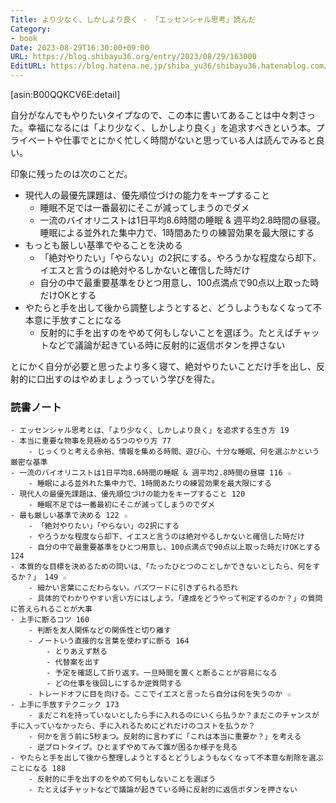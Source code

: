 ```yaml
---
Title: より少なく、しかしより良く - 「エッセンシャル思考」読んだ
Category:
- book
Date: 2023-08-29T16:30:00+09:00
URL: https://blog.shibayu36.org/entry/2023/08/29/163000
EditURL: https://blog.hatena.ne.jp/shiba_yu36/shibayu36.hatenablog.com/atom/entry/820878482962037437
---
```


[asin:B00QQKCV6E:detail]

自分がなんでもやりたいタイプなので、この本に書いてあることは中々刺さった。幸福になるには「より少なく、しかしより良く」を追求すべきという本。プライベートや仕事でとにかく忙しく時間がないと思っている人は読んでみると良い。

印象に残ったのは次のことだ。

- 現代人の最優先課題は、優先順位づけの能力をキープすること
    - 睡眠不足では一番最初にそこが減ってしまうのでダメ
    - 一流のバイオリニストは1日平均8.6時間の睡眠 & 週平均2.8時間の昼寝。睡眠による並外れた集中力で、1時間あたりの練習効果を最大限にする
- もっとも厳しい基準でやることを決める
    - 「絶対やりたい」「やらない」の2択にする。やろうかな程度なら却下、イエスと言うのは絶対やるしかないと確信した時だけ
    - 自分の中で最重要基準をひとつ用意し、100点満点で90点以上取った時だけOKとする
- やたらと手を出して後から調整しようとすると、どうしようもなくなって不本意に手放すことになる
    - 反射的に手を出すのをやめて何もしないことを選ぼう。たとえばチャットなどで議論が起きている時に反射的に返信ボタンを押さない

とにかく自分が必要と思ったより多く寝て、絶対やりたいことだけ手を出し、反射的に口出すのはやめましょうっていう学びを得た。

### 読書ノート
```
- エッセンシャル思考とは、「より少なく、しかしより良く」を追求する生き方 19
- 本当に重要な物事を見極める5つのやり方 77
	- じっくりと考える余裕、情報を集める時間、遊び心、十分な睡眠、何を選ぶかという厳密な基準
- 一流のバイオリニストは1日平均8.6時間の睡眠 & 週平均2.8時間の昼寝 116 ☆
	- 睡眠による並外れた集中力で、1時間あたりの練習効果を最大限にする
- 現代人の最優先課題は、優先順位づけの能力をキープすること 120
	- 睡眠不足では一番最初にそこが減ってしまうのでダメ
- 最も厳しい基準で決める 122 ☆
	- 「絶対やりたい」「やらない」の2択にする
	- やろうかな程度なら却下、イエスと言うのは絶対やるしかないと確信した時だけ
	- 自分の中で最重要基準をひとつ用意し、100点満点で90点以上取った時だけOKとする 124
- 本質的な目標を決めるための問いは、「たったひとつのことしかできないとしたら、何をするか？」 149 ☆
	- 細かい言葉にこだわらない。バズワードに引きずられる恐れ
	- 具体的でわかりやすい言い方にはしよう。「達成をどうやって判定するのか？」の質問に答えられることが大事
- 上手に断るコツ 160
	- 判断を友人関係などの関係性と切り離す
	- ノートいう直接的な言葉を使わずに断る 164
		- とりあえず黙る
		- 代替案を出す
		- 予定を確認して折り返す。一旦時間を置くと断ることが容易になる
		- どの仕事を後回しにするか逆質問する
	- トレードオフに目を向ける。ここでイエスと言ったら自分は何を失うのか ☆
- 上手に手放すテクニック 173
	- まだこれを持っていないとしたら手に入れるのにいくら払うか？まだこのチャンスが手に入っていなかったら、手に入れるためにどれだけのコストを払うか？
	- 何かを言う前に5秒まつ。反射的に言わずに「これは本当に重要か？」を考える
	- 逆プロトタイプ。ひとまずやめてみて誰が困るか様子を見る
- やたらと手を出して後から整理しようとするとどうしようもなくなって不本意な削除を選ぶことになる 188
	- 反射的に手を出すのをやめて何もしないことを選ぼう
	- たとえばチャットなどで議論が起きている時に反射的に返信ボタンを押さない
```


